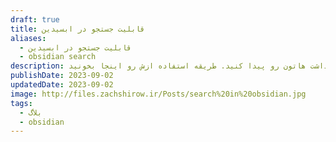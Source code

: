 ```yaml
---
draft: true
title: قابلیت جستجو در ابسیدین
aliases:
  - قابلیت جستجو در ابسیدین
  - obsidian search
description: ابسیدین یکی از بهترین ابزار های جستجو رو داره تا بتونید تر کمترین زمان یادداشت هاتون رو پیدا کنید. طریقه استفاده ازش رو اینجا بخونید.
publishDate: 2023-09-02
updatedDate: 2023-09-02
image: http://files.zachshirow.ir/Posts/search%20in%20obsidian.jpg
tags:
  - بلاگ
  - obsidian
---
```




